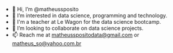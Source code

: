 - 👋 Hi, I’m @matheussposito
- 👀 I’m interested in data science, programming and technology.
- 🌱 I'm a teacher at Le Wagon for the data science bootcamp.
- 💞️ I’m looking to collaborate on data science projects.
- 📫 Reach me at matheusspositodata@gmail.com or matheus_so@yahoo.com.br

<!---
matheussposito/matheussposito is a ✨ special ✨ repository because its `README.md` (this file) appears on your GitHub profile.
You can click the Preview link to take a look at your changes.
--->
